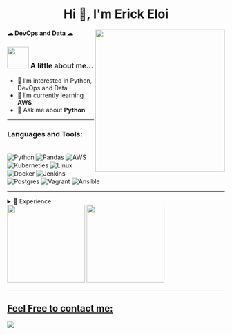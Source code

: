 <h1 align="center">Hi 👋, I'm Erick Eloi</h1> 
<img align='right' src="https://camo.githubusercontent.com/62da68eb62b1e5f175f7d1f0191dd89a653d7908feb22d37d4a0ab07365d6791/68747470733a2f2f6d656469612e67697068792e636f6d2f6d656469612f4d3967624264396e6244724f5475314d71782f67697068792e676966" width="300" height="330" />

<p align="left"> <b>☁ DevOps and Data ☁</b> </p> 

### <img src="https://media.giphy.com/media/VgCDAzcKvsR6OM0uWg/giphy.gif" width="50"> A little about me... 
- 👀 I’m interested in Python, DevOps and Data
- 🌱 I’m currently learning **AWS**
- 💬 Ask me about **Python**

---

<h3 align="left">Languages and Tools:</h3>

<div style="display: inline_block"><br>
  <img align="center" alt="Python" src="https://img.shields.io/badge/Python-3776AB?style=for-the-badge&logo=python&logoColor=white">
  <img align="center" alt="Pandas" src="https://img.shields.io/badge/pandas-%23150458.svg?style=for-the-badge&logo=pandas&logoColor=white">
  <img align="center" alt="AWS" src="https://img.shields.io/badge/AWS-%23FF9900.svg?style=for-the-badge&logo=amazon-aws&logoColor=white">
  <img align="center" alt="Kuberneties" src="https://img.shields.io/badge/Kubernetes-326DE6?style=for-the-badge&logo=kubernetes&logoColor=white">
  <img align="center" alt="Linux" src="https://img.shields.io/badge/Linux-FCC624?style=for-the-badge&logo=linux&logoColor=black">
  <img align="center" alt="Docker" src="https://img.shields.io/badge/docker-%230db7ed.svg?style=for-the-badge&logo=docker&logoColor=white">
  <img align="center" alt="Jenkins" src="https://img.shields.io/badge/Jenkins-D33833?style=for-the-badge&logo=jenkins&logoColor=white">
  <img align="center" alt="Postgres" src="https://img.shields.io/badge/PostgreSQL-316192?style=for-the-badge&logo=postgresql&logoColor=white">
  <img align="center" alt="Vagrant" src="https://img.shields.io/badge/Vagrant-2966CE?style=for-the-badge&logo=vagrant&logoColor=white">
  <img align="center" alt="Ansible" src="https://img.shields.io/badge/Ansible-000000?style=for-the-badge&logo=Ansible&logoColor=white">
</div>

---

<details>     
 <summary>📃 Experience</summary>
  
- 📖 **DevOps Intern**\
📆 July/2022 - Dec/2022
📍 **Compass.oul** - Remote, Brazil
  
- 📖 **Data Scientist Intern**\
📆 April/2022 - July/2022
📍 **Secretary Of Intelligence and Criminal Analysis** (SIAC - SEGUP) - Belém (PA), Brazil

- 👨‍💻 **Technical Support**\
📆 Sept/2021 - April/2022
📍 **Institute of Health Sciences - UFPA** - Belém (PA), Brazil
</details>

<div>
  <a href="https://github.com/erickeloi">
  <img height="180em" src="https://github-readme-stats.vercel.app/api?username=erickeloi&show_icons=true&theme=dracula&include_all_commits=true&count_private=true"/>
  <img height="180em" src="https://github-readme-stats.vercel.app/api/top-langs/?username=erickeloi&layout=compact&langs_count=7&theme=dracula"/>
</div>
    
---
  
## Feel Free to contact me:
  <a href="https://www.linkedin.com/in/erick-eloi/" target="_blank"><img src="https://img.shields.io/badge/LinkedIn-0077B5?style=for-the-badge&logo=linkedin&logoColor=white" target="_blank"></a>





  
